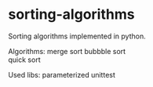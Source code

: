# sorting-algorithms

Sorting algorithms implemented in python.

Algorithms:
  merge sort
  bubbble sort  
  quick sort

Used libs:
  parameterized 
  unittest  
